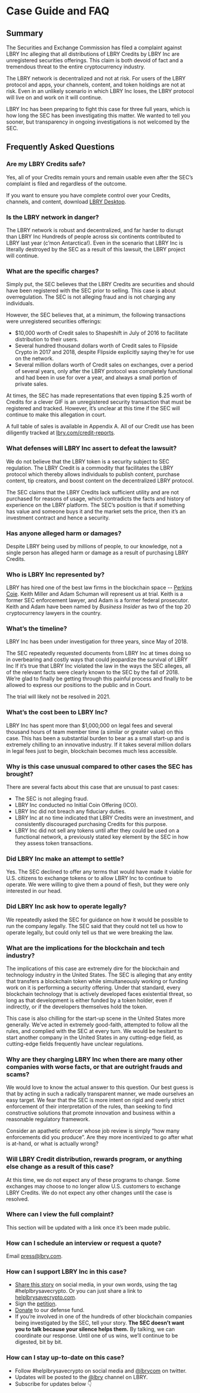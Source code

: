 # Case Guide and FAQ

## Summary

The Securities and Exchange Commission has filed a complaint against LBRY Inc alleging that all
distributions of LBRY Credits by LBRY Inc are unregistered securities offerings. This claim is both
devoid of fact and a tremendous threat to the entire cryptocurrency industry.

The LBRY network is decentralized and not at risk. For users of the LBRY protocol and apps, your
channels, content, and token holdings are not at risk. Even in an unlikely scenario in which LBRY
Inc loses, the LBRY protocol will live on and work on it will continue.

LBRY Inc has been preparing to fight this case for three full years, which is how long the SEC has
been investigating this matter. We wanted to tell you sooner, but transparency in ongoing
investigations is not welcomed by the SEC.

## Frequently Asked Questions

### Are my LBRY Credits safe?

Yes, all of your Credits remain yours and remain usable even after the SEC’s complaint is filed and
regardless of the outcome.

If you want to ensure you have complete control over your Credits, channels, and content,
download [LBRY Desktop](https://lbry.com/get).

### Is the LBRY network in danger?

The LBRY network is robust and decentralized, and far harder to disrupt than LBRY Inc Hundreds of
people across six continents contributed to LBRY last year (c’mon Antarctica!). Even in the scenario
that LBRY Inc is literally destroyed by the SEC as a result of this lawsuit, the LBRY project will
continue.

### What are the specific charges?

Simply put, the SEC believes that the LBRY Credits are securities and should have been registered
with the SEC prior to selling. This case is about overregulation. The SEC is not
alleging fraud and is not charging any individuals.

However, the SEC believes that, at a minimum, the following transactions were unregistered
securities offerings:

- $10,000 worth of Credit sales to Shapeshift in July of 2016 to facilitate distribution to their
  users.
- Several hundred thousand dollars worth of Credit sales to Flipside Crypto in 2017 and 2018,
  despite Flipside explicitly saying they’re for use on the network.
- Several million dollars worth of Credit sales on exchanges, over a period of several years, only
  after the LBRY protocol was completely functional and had been in use for over a year, and always a small portion of private sales.

At times, the SEC has made representations that even tipping $.25 worth of Credits for a clever GIF
is an unregistered security transaction that must be registered and tracked. However, it’s unclear
at this time if the SEC will continue to make this allegation in court.

A full table of sales is available in Appendix A. All of our Credit use has been diligently tracked
at [lbry.com/credit-reports](https://lbry.com/credit-reports).

### What defenses will LBRY Inc assert to defeat the lawsuit?

We do not believe that the LBRY token is a security subject to SEC regulation. The LBRY Credit is a
commodity that facilitates the LBRY protocol which thereby allows individuals to publish content,
purchase content, tip creators, and boost content on the decentralized LBRY protocol.

The SEC claims that the LBRY Credits lack sufficient utility and are not purchased for reasons of
usage, which contradicts the facts and history of experience on the LBRY platform. The SEC’s
position is that if something has value and someone buys it and the market sets the price, then it’s
an investment contract and hence a security.

### Has anyone alleged harm or damages?

Despite LBRY being used by millions of people, to our knowledge, not a single person has alleged
harm or damage as a result of purchasing LBRY Credits.

### Who is LBRY Inc represented by?

LBRY has hired one of the best law firms in the blockchain space -- [Perkins Coie](https://www.perkinscoie.com/en/). 
Keith Miller and Adam Schuman will represent us at trial. Keith is a former SEC enforcement
lawyer, and Adam is a former federal prosecutor. Keith and Adam have been named by *Business Insider*
as two of the top 20 cryptocurrency lawyers in the country.

### What’s the timeline?

LBRY Inc has been under investigation for three years, since May of 2018.

The SEC repeatedly requested documents from LBRY Inc at times doing so in overbearing and costly
ways that could jeopardize the survival of LBRY Inc If it’s true that LBRY Inc violated the law in
the ways the SEC alleges, all of the relevant facts were clearly known to the SEC by the fall of
2018. We’re glad to finally be getting through this painful process and finally to be allowed to
express our positions to the public and in Court.

The trial will likely not be resolved in 2021.

### What’s the cost been to LBRY Inc?

LBRY Inc has spent more than $1,000,000 on legal fees and several thousand hours of team member
time (a similar or greater value) on this case. This has been a substantial burden to bear as a
small start-up and is extremely chilling to an innovative industry. If it takes several million
dollars in legal fees just to begin, blockchain becomes much less accessible.

### Why is this case unusual compared to other cases the SEC has brought?

There are several facts about this case that are unusual to past cases:

- The SEC is not alleging fraud.
- LBRY Inc conducted no Initial Coin Offering (ICO).
- LBRY Inc did not breach any fiduciary duties.
- LBRY Inc at no time indicated that LBRY Credits were an investment, and consistently discouraged
  purchasing Credits for this purpose.
- LBRY Inc did not sell any tokens until after they could be used on a functional network, a
  previously stated key element by the SEC in how they assess token transactions.

### Did LBRY Inc make an attempt to settle?

Yes. The SEC declined to offer any terms that would have made it viable for U.S. citizens to
exchange tokens or to allow LBRY Inc to continue to operate. We were willing to give them a pound of
flesh, but they were only interested in our head.

### Did LBRY Inc ask how to operate legally?

We repeatedly asked the SEC for guidance on how it would be possible to run the company legally. The
SEC said that they could not tell us how to operate legally, but could only tell us that we were
breaking the law.

### What are the implications for the blockchain and tech industry?

The implications of this case are extremely dire for the blockchain and technology industry in the
United States. The SEC is alleging that any entity that transfers a blockchain token while
simultaneously working or funding work on it is performing a security offering. Under that standard,
every blockchain technology that is actively developed faces existential threat, so long as that
development is either funded by a token holder, even if indirectly, or if the developers themselves hold the token.

This case is also chilling for the start-up scene in the United States more generally. We’ve acted
in extremely good-faith, attempted to follow all the rules, and complied with the SEC at every turn.
We would be hesitant to start another company in the United States in any cutting-edge field, as
cutting-edge fields frequently have unclear regulations.

### Why are they charging LBRY Inc when there are many other companies with worse facts, or that are outright frauds and scams?

We would love to know the actual answer to this question. Our best guess is that by acting in such a
radically transparent manner, we made ourselves an easy target. We fear that the SEC is more intent
on rigid and overly strict enforcement of their interpretation of the rules, than seeking to find
constructive solutions that promote innovation and business within a reasonable regulatory
framework.

Consider an apathetic enforcer whose job review is simply “how many enforcements did you produce”. Are they more incentivized to go after what is at-hand, or what is actually wrong?

### Will LBRY Credit distribution, rewards program, or anything else change as a result of this case?

At this time, we do not expect any of these programs to change. Some exchanges may choose to no
longer allow U.S. customers to exchange LBRY Credits. We do not expect any other changes until the
case is resolved.

### Where can I view the full complaint?

This section will be updated with a link once it’s been made public.

### How can I schedule an interview or request a quote?

Email [press@lbry.com](mailto:press@lbry.com).

### How can I support LBRY Inc in this case?

- [Share this story](/#share) on social media, in your own words, using the tag #helplbrysavecrypto.
  Or you can just share a link to [helplbrysavecrypto.com](https://helplbrysavecrypto.com/).
- Sign the [petition](/#petition).
- [Donate](/#donate) to our defense fund.
- If you’re involved in one of the hundreds of other blockchain companies being investigated by the
  SEC, tell your story. **The SEC doesn’t want you to talk because your silence helps them.**
  By talking, we can coordinate our response. Until one of us wins, we’ll continue to be
  digested, bit by bit.

### How can I stay up-to-date on this case?

- Follow #helplbrysavecrypto on social media and [@lbrycom](https://twitter.com/lbrycom) on twitter.
- Updates will be posted to the [@lbry](https://odysee.com/@lbry) channel on LBRY.
- Subscribe for updates below 👇
